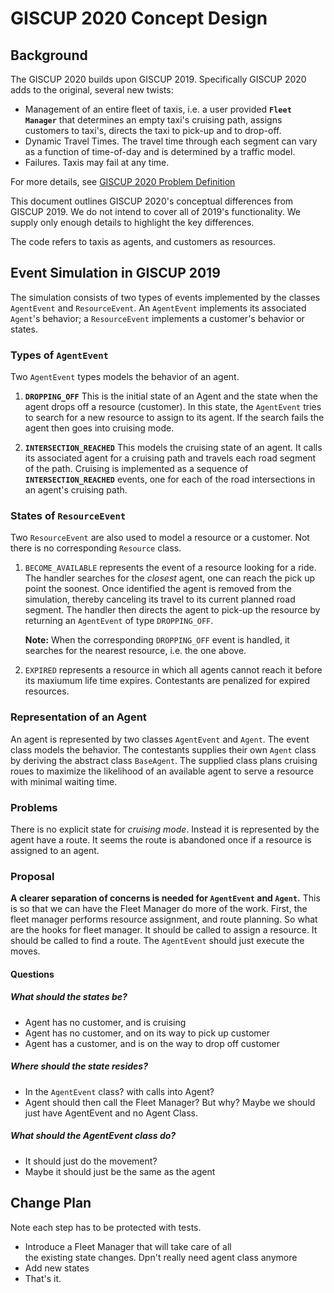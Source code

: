 # GISCUP 2020 Concept Design
## Background
The GISCUP 2020 builds upon GISCUP 2019.
Specifically GISCUP 2020 adds to the original, several new twists:

* Management of an entire fleet of taxis,
i.e. a user provided **`Fleet Manager`** that determines an empty taxi's cruising path,
assigns customers to taxi's, directs the taxi to pick-up and to drop-off.
* Dynamic Travel Times. The travel time through each segment can vary as a function of time-of-day
and is determined by a traffic model.
* Failures. Taxis may fail at any time.

For more details, see [GISCUP 2020 Problem Definition](https://docs.google.com/document/d/e/2PACX-1vQ6PL6krQtLjtWs8pI3UKI_NhNuFr_Ecl_Kfk77Yt3ZLzrf2lWt6A1UUCgAbf3JMgnXR9VhfWXJCtab/pub)

This document outlines GISCUP 2020's conceptual differences from GISCUP 2019.
We do not intend to cover all of 2019's functionality.
We supply only enough details to highlight the key differences.

The code refers to taxis as agents, and customers as resources.

## Event Simulation in GISCUP 2019

The simulation consists of two types of events implemented by the classes
`AgentEvent` and `ResourceEvent`.
An `AgentEvent` implements its associated `Agent`'s behavior;
a `ResourceEvent` implements a customer's behavior or states.

### Types of `AgentEvent`
Two `AgentEvent` types models the behavior of an agent.

1. **`DROPPING_OFF`** This is the initial state of an Agent and
the state when the agent drops off a resource (customer).
In this state, the `AgentEvent` tries to search for a new resource
to assign to its agent.
If the search fails the agent then goes into cruising mode.

2. **`INTERSECTION_REACHED`** This models the cruising state of
an agent.
It calls its associated agent for a cruising path and travels each road
segment of the path.
Cruising is implemented as a sequence of **`INTERSECTION_REACHED`** events,
one for each of the road intersections in an agent's cruising path.

### States of `ResourceEvent`
Two `ResourceEvent` are also used to model a resource or a customer.
Not there is no corresponding `Resource` class.

1. `BECOME_AVAILABLE` represents the event of a resource looking for a ride.
The handler searches for the *closest* agent, one can reach the
pick up point the soonest.
Once identified the agent is removed from the simulation, thereby canceling
its travel to its current planned road segment.
The handler then directs the agent to pick-up the resource by returning
an `AgentEvent` of type `DROPPING_OFF`.

    **Note:** When the corresponding `DROPPING_OFF` event is handled,
    it searches for the nearest resource, i.e. the one above.

2. `EXPIRED` represents a resource in which all agents cannot reach it
before its maxiumum life time expires.
Contestants are penalized for expired resources.

### Representation of an Agent
An agent is represented by two classes `AgentEvent` and `Agent`.
The event class models the behavior.
The contestants supplies their own `Agent` class by deriving the
abstract class `BaseAgent`.
The supplied class plans cruising roues to maximize the likelihood of
an available agent to serve a resource with minimal waiting time.

### Problems
There is no explicit state for *cruising mode*.
Instead it is represented by the agent have a route.
It seems the route is abandoned once if a resource is assigned
to an agent.

### Proposal
**A clearer separation of concerns is needed for `AgentEvent`
and `Agent`.**
This is so that we can have the Fleet Manager do more of the
work.
First, the fleet manager performs resource assignment, and
route planning.
So what are the hooks for fleet manager.
It should be called to assign a resource.
It should be called to find a route.
The `AgentEvent` should just execute the moves.
#### Questions
##### What should the states be?
* Agent has no customer, and is cruising
* Agent has no customer, and on its way to pick up customer
* Agent has a customer, and is on the way to drop off customer

##### Where should the state resides?
* In the `AgentEvent` class? with calls into Agent?
* Agent should then call the Fleet Manager?  But why?
Maybe we should just have AgentEvent and no Agent Class.

##### What should the AgentEvent class do?
* It should just do the movement?
* Maybe it should just be the same as the agent

## Change Plan
Note each step has to be protected with tests.
* Introduce a Fleet Manager that will take care of all\
the existing state changes. Dpn't really need agent class anymore
* Add new states
* That's it.
